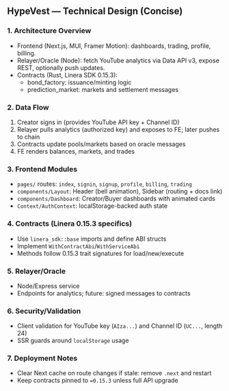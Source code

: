 ## HypeVest — Technical Design (Concise)

### 1. Architecture Overview
- Frontend (Next.js, MUI, Framer Motion): dashboards, trading, profile, billing.
- Relayer/Oracle (Node): fetch YouTube analytics via Data API v3, expose REST, optionally push updates.
- Contracts (Rust, Linera SDK 0.15.3):
  - bond_factory: issuance/minting logic
  - prediction_market: markets and settlement messages

### 2. Data Flow
1. Creator signs in (provides YouTube API key + Channel ID)
2. Relayer pulls analytics (authorized key) and exposes to FE; later pushes to chain
3. Contracts update pools/markets based on oracle messages
4. FE renders balances, markets, and trades

### 3. Frontend Modules
- `pages/` routes: `index`, `signin`, `signup`, `profile`, `billing`, `trading`
- `components/Layout`: Header (bell animation), Sidebar (routing + docs link)
- `components/Dashboard`: Creator/Buyer dashboards with animated cards
- `Context/AuthContext`: localStorage-backed auth state

### 4. Contracts (Linera 0.15.3 specifics)
- Use `linera_sdk::base` imports and define ABI structs
- Implement `WithContractAbi`/`WithServiceAbi`
- Methods follow 0.15.3 trait signatures for load/new/execute

### 5. Relayer/Oracle
- Node/Express service
- Endpoints for analytics; future: signed messages to contracts

### 6. Security/Validation
- Client validation for YouTube key (`AIza...`) and Channel ID (`UC...`, length 24)
- SSR guards around `localStorage` usage

### 7. Deployment Notes
- Clear Next cache on route changes if stale: remove `.next` and restart
- Keep contracts pinned to `=0.15.3` unless full API upgrade


